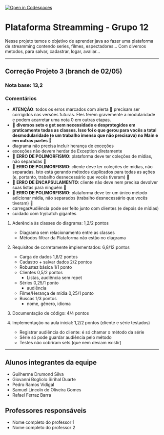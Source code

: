 [![Open in Codespaces](https://classroom.github.com/assets/launch-codespace-7f7980b617ed060a017424585567c406b6ee15c891e84e1186181d67ecf80aa0.svg)](https://classroom.github.com/open-in-codespaces?assignment_repo_id=10825584)
# Plataforma Streamming - Grupo 12
Nesse projeto temos o objetivo de aprender java ao fazer uma plataforma de streamming contendo series, filmes, espectadores... Com diversos metodos, para salvar, cadastrar, logar, avaliar...

----

## Correção Projeto 3 (branch de 02/05)

### Nota base: 13,2

### Comentários
- **ATENÇÃO**: todos os erros marcados com alerta 🚨 precisam ser corrigidos nas versões futuras. Eles ferem gravemente a modularidade e podem acarretar uma nota 0 em outras etapas.
- 🚨 **diversos sets e get sem necessidade e desprotegidos em praticamente todas as classes. Isso foi o que gerou para vocês a total desmodularidade (e um trabalho imenso que não precisava) no Main e em outras partes** 🚨
- diagrama não precisa incluir herança de exceções
- exceções não devem herdar de Exception diretamente
- 🚨 **ERRO DE POLIMORFISMO**: plataforma deve ter coleções de mídias, não separadas 🚨
- 🚨 **ERRO DE POLIMORFISMO**: cliente deve ter coleções de mídias, não separadas. Isto está gerando métodos duplicados para todas as ações (e, portanto, trabalho desnecessário que vocês tiveram) 🚨
- 🚨 **ERRO DE ENCAPSULAMENTO**: cliente não deve nem precisa devolver suas listas para ninguém 🚨
- 🚨 **ERRO DE POLIMORFISMO**: plataforma deve ter um único método adicionar mídia, não separados (trabalho desnecessário que vocês tiveram) 🚨
- carregarAudiência pode ser feito junto com clientes (e depois de mídias)
- cuidado com try/catch gigantes.

1. Aderência às classes do diagrama: 1,2/2 pontos
    - Diagrama sem relacionamento entre as classes
    - Métodos filtrar da Plataforma não estão no diagrama

2. Requisitos de corretamente implementados: 6,8/12 pontos
    - Carga de dados					1,8/2 pontos
    - Cadastro + salvar dados			2/2 pontos
    - Robustez básica					1/1 ponto
    - Clientes							0,5/2 pontos
	    - Listas, audiência sem repet
    - Séries							0,25/1 ponto
	    - audiência
    - Filme/Herança de mídia			0,25/1 ponto
    - Buscas 							1/3 pontos
    	- nome, gênero, idioma

3. Documentação de código: 4/4 pontos

4. Implementação na aula inicial: 1,2/2 pontos (cliente e série testados)
    - Registrar audiência do cliente: é só chamar o método da série
    - Série só pode guardar audiência pelo método
    - Testes não cobriram sets (que nem deviam existir)

----

## Alunos integrantes da equipe

* Guilherme Drumond Silva
* Giovanni Bogliolo Sirihal Duarte
* Pedro Ramos Vidigal
* Samuel Lincoln de Oliveira Gomes
* Rafael Ferraz Barra

## Professores responsáveis

* Nome completo do professor 1
* Nome completo do professor 2

